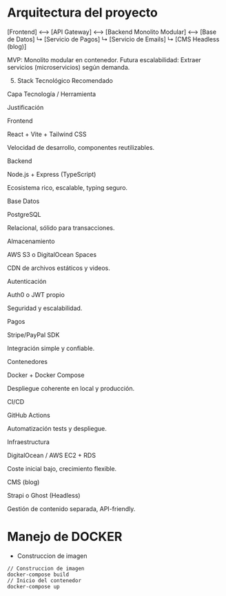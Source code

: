 
# Arquitectura del proyecto

[Frontend] <--> [API Gateway] <--> [Backend Monolito Modular] <--> [Base de Datos]
                                   ↳ [Servicio de Pagos]
                                   ↳ [Servicio de Emails]
                                   ↳ [CMS Headless (blog)]


MVP: Monolito modular en contenedor.
Futura escalabilidad: Extraer servicios (microservicios) según demanda.

5. Stack Tecnológico Recomendado

Capa    Tecnología / Herramienta

Justificación

Frontend

React + Vite + Tailwind CSS

Velocidad de desarrollo, componentes reutilizables.

Backend

Node.js + Express (TypeScript)

Ecosistema rico, escalable, typing seguro.

Base Datos

PostgreSQL

Relacional, sólido para transacciones.

Almacenamiento

AWS S3 o DigitalOcean Spaces

CDN de archivos estáticos y videos.

Autenticación

Auth0 o JWT propio

Seguridad y escalabilidad.

Pagos

Stripe/PayPal SDK

Integración simple y confiable.

Contenedores

Docker + Docker Compose

Despliegue coherente en local y producción.

CI/CD

GitHub Actions

Automatización tests y despliegue.

Infraestructura

DigitalOcean / AWS EC2 + RDS

Coste inicial bajo, crecimiento flexible.

CMS (blog)

Strapi o Ghost (Headless)

Gestión de contenido separada, API-friendly.



# Manejo de DOCKER

- Construccion de imagen

```terminal  
// Construccion de imagen
docker-compose build 
// Inicio del contenedor
docker-compose up